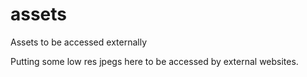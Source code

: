 # assets
Assets to be accessed externally

Putting some low res jpegs here to be accessed by external websites.

